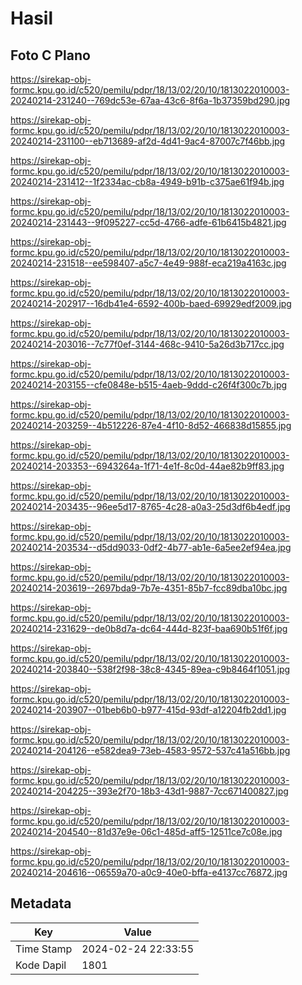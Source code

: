# Hasil

## Foto C Plano

https://sirekap-obj-formc.kpu.go.id/c520/pemilu/pdpr/18/13/02/20/10/1813022010003-20240214-231240--769dc53e-67aa-43c6-8f6a-1b37359bd290.jpg

https://sirekap-obj-formc.kpu.go.id/c520/pemilu/pdpr/18/13/02/20/10/1813022010003-20240214-231100--eb713689-af2d-4d41-9ac4-87007c7f46bb.jpg

https://sirekap-obj-formc.kpu.go.id/c520/pemilu/pdpr/18/13/02/20/10/1813022010003-20240214-231412--1f2334ac-cb8a-4949-b91b-c375ae61f94b.jpg

https://sirekap-obj-formc.kpu.go.id/c520/pemilu/pdpr/18/13/02/20/10/1813022010003-20240214-231443--9f095227-cc5d-4766-adfe-61b6415b4821.jpg

https://sirekap-obj-formc.kpu.go.id/c520/pemilu/pdpr/18/13/02/20/10/1813022010003-20240214-231518--ee598407-a5c7-4e49-988f-eca219a4163c.jpg

https://sirekap-obj-formc.kpu.go.id/c520/pemilu/pdpr/18/13/02/20/10/1813022010003-20240214-202917--16db41e4-6592-400b-baed-69929edf2009.jpg

https://sirekap-obj-formc.kpu.go.id/c520/pemilu/pdpr/18/13/02/20/10/1813022010003-20240214-203016--7c77f0ef-3144-468c-9410-5a26d3b717cc.jpg

https://sirekap-obj-formc.kpu.go.id/c520/pemilu/pdpr/18/13/02/20/10/1813022010003-20240214-203155--cfe0848e-b515-4aeb-9ddd-c26f4f300c7b.jpg

https://sirekap-obj-formc.kpu.go.id/c520/pemilu/pdpr/18/13/02/20/10/1813022010003-20240214-203259--4b512226-87e4-4f10-8d52-466838d15855.jpg

https://sirekap-obj-formc.kpu.go.id/c520/pemilu/pdpr/18/13/02/20/10/1813022010003-20240214-203353--6943264a-1f71-4e1f-8c0d-44ae82b9ff83.jpg

https://sirekap-obj-formc.kpu.go.id/c520/pemilu/pdpr/18/13/02/20/10/1813022010003-20240214-203435--96ee5d17-8765-4c28-a0a3-25d3df6b4edf.jpg

https://sirekap-obj-formc.kpu.go.id/c520/pemilu/pdpr/18/13/02/20/10/1813022010003-20240214-203534--d5dd9033-0df2-4b77-ab1e-6a5ee2ef94ea.jpg

https://sirekap-obj-formc.kpu.go.id/c520/pemilu/pdpr/18/13/02/20/10/1813022010003-20240214-203619--2697bda9-7b7e-4351-85b7-fcc89dba10bc.jpg

https://sirekap-obj-formc.kpu.go.id/c520/pemilu/pdpr/18/13/02/20/10/1813022010003-20240214-231629--de0b8d7a-dc64-444d-823f-baa690b51f6f.jpg

https://sirekap-obj-formc.kpu.go.id/c520/pemilu/pdpr/18/13/02/20/10/1813022010003-20240214-203840--538f2f98-38c8-4345-89ea-c9b8464f1051.jpg

https://sirekap-obj-formc.kpu.go.id/c520/pemilu/pdpr/18/13/02/20/10/1813022010003-20240214-203907--01beb6b0-b977-415d-93df-a12204fb2dd1.jpg

https://sirekap-obj-formc.kpu.go.id/c520/pemilu/pdpr/18/13/02/20/10/1813022010003-20240214-204126--e582dea9-73eb-4583-9572-537c41a516bb.jpg

https://sirekap-obj-formc.kpu.go.id/c520/pemilu/pdpr/18/13/02/20/10/1813022010003-20240214-204225--393e2f70-18b3-43d1-9887-7cc671400827.jpg

https://sirekap-obj-formc.kpu.go.id/c520/pemilu/pdpr/18/13/02/20/10/1813022010003-20240214-204540--81d37e9e-06c1-485d-aff5-12511ce7c08e.jpg

https://sirekap-obj-formc.kpu.go.id/c520/pemilu/pdpr/18/13/02/20/10/1813022010003-20240214-204616--06559a70-a0c9-40e0-bffa-e4137cc76872.jpg


## Metadata

| Key        | Value               |
| ---------- | ------------------- |
| Time Stamp | 2024-02-24 22:33:55 |
| Kode Dapil | 1801                |



